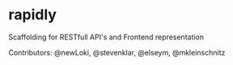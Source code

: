 rapidly
=======

Scaffolding for RESTfull API's and Frontend representation

Contributors: @newLoki, @stevenklar, @elseym, @mkleinschnitz
